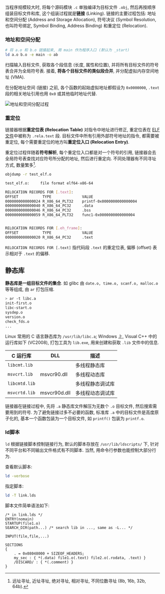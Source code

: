 当程序规模较大时, 将每个源码模块 `.c` 单独编译为目标文件 `.obj`, 然后再按顺序组装目标文件和库, 这个组装过程就是**链接** (Linking). 链接的主要过程包括: 地址和空间分配 (Address and Storage Allocation), 符号决议 (Symbol Resolution, 也叫符号绑定, Symbol Binding, Address Binding) 和重定位 (Relocation).

### 地址和空间分配

```bash
# 将 a.o 和 b.o 链接起来, 用 main 作为程序入口 (默认为 _start)
ld a.o b.o -e main -o ab
```

扫描输入目标文件, 获取各个段信息 (长度, 属性和位置), 并将所有目标文件的符号表合并为全局符号表. 接着, **将各个目标文件的类似段合并**, 并分配虚拟内存空间地址 (VMA). 

在分配地址空间 (链接) 之前, 各个函数的起始虚拟地址都假设为 `0x0000000`, `.text` 段的相关地址引用也用 `0x0` 或其他临时地址代替.

![地址和空间分配过程](../../attach/Pasted%20image%2020240605112225.avif)

### 重定位

链接器根据**重定位表 (Relocation Table)** 对指令中地址进行修正, 重定位表在 [ELF 文件](Unix-ELF.md)中被称为 `.rela.text` 段. 目标文件中所有引用外部符号地址的指令, 都需要被重定位, 每个需要重定位的地方叫**重定位入口 (Relocation Entry)**. 

重定位过程伴随着**符号解析**, 每个重定位入口都是对一个符号的引用, 链接器会去全局符号表查找对应符号所分配的地址, 然后进行重定向. 不同处理器有不同寻址方式, 数量繁多[^1].

[^1]: 远址寻址, 近址寻址, 绝对寻址, 相对寻址, 不同位数寻址 (8b, 16b, 32b, 64b).

```bash
objdump -r test_elf.o

test_elf.o:     file format elf64-x86-64

RELOCATION RECORDS FOR [.text]:
OFFSET           TYPE              VALUE
0000000000000024 R_X86_64_PLT32    printf-0x0000000000000004
0000000000000040 R_X86_64_PC32     .data
0000000000000046 R_X86_64_PC32     .bss
0000000000000059 R_X86_64_PLT32    func1-0x0000000000000004


RELOCATION RECORDS FOR [.eh_frame]:
OFFSET           TYPE              VALUE
0000000000000020 R_X86_64_PC32     .text
```

`RELOCATION RECORDS FOR [.text]` 指代码段 `.text` 的重定位表, 偏移 (offset) 表示相对于 `.text` 的偏移. 

## 静态库

**静态库是一组目标文件的集合**. 如 glibc 由 `date.o, time.o, scanf.o, malloc.o` 等等组成, 由 `ar` 打包压缩. 

```sh
> ar -t libc.a
init-first.o
libc-start.o
sysdep.o
version.o
check_fds.o
...
```

Linux 常用的 C 语言静态库为 `/usr/lib/libc.a`; Windows 上, Visual C++ 中的运行库如下 (VC2008), 打包工具为 `lib.exe`, 用来创建和获取 `.lib` 文件中的信息.

| C 运行库       | DLL          | 描述             |
| ------------- | ------------ | ---------------- |
| `libcmt.lib`  |              | 多线程静态库     |
| `msvcrt.lib`  | msvcr90.dll  | 多线程动态库     |
| `libcmtd.lib` |              | 多线程静态调试库 |
| `msvcrtd.lib` | msvcr90d.dll | 多线程动态调试库                 |

链接器在链接过程中, 先将 `.a` 静态库文件解压为无数个 `.o` 目标文件, 然后搜索需要用到的符号. 为了避免链接过多不必要的函数, 标准库 `.a` 中的目标文件是高度原子化的, 基本一个函数包装为一个目标文件, 如 `printf()` 包装为 `printf.o`.

### ld脚本

`ld` 根据链接脚本控制链接行为, 默认的脚本存放在 `/usr/lib/ldscripts/` 下, 针对不同平台和不同输出文件格式有不同脚本. 当然, 用命令行参数也能控制大部分行为.

查看默认脚本:

```sh
ld -verbose
```

指定脚本:

```sh
ld -T link.lds
```

脚本文件简单语法如下:
```lds
/* in link.lds */
ENTRY(nomain)
STARTUP(file1.o)
SEARCH_DIR(path...) /* search lib in ..., same as -L... */

INPUT(file,file,...)

SECTIONS
{
	. = 0x08048000 + SIZEOF_HEADERS;
	my_sec : { *(.data) file1.o(.text) file2.o(.rodata, .text) }
	/DISCARD/ : { *(.comment) }
}
```

